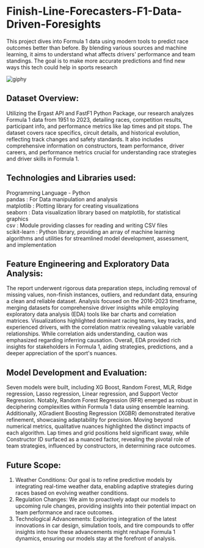 # Finish-Line-Forecasters-F1-Data-Driven-Foresights
This project dives into Formula 1 data using modern tools to predict race outcomes better than before. By blending various sources and machine learning, it aims to understand what affects drivers' performance and team standings. The goal is to make more accurate predictions and find new ways this tech could help in sports research

![giphy](https://github.com/b-kashyap/Finish-Line-Forecasters-F1-Data-Driven-Foresights/assets/155677382/fee7f643-89a8-40ad-9673-4651bf621685)

## Dataset Overview:
Utilizing the Ergast API and FastF1 Python Package, our research analyzes Formula 1 data from 1951 to 2023, detailing races, competition results, participant info, and performance metrics like lap times and pit stops. The dataset covers race specifics, circuit details, and historical evolution, reflecting track changes and safety standards. It also includes comprehensive information on constructors, team performance, driver careers, and performance metrics crucial for understanding race strategies and driver skills in Formula 1.

## Technologies and Libraries used:
Programming Language - Python <br>
pandas : For Data manipulation and analysis <br>
matplotlib : Plotting library for creating visualizations <br>
seaborn : Data visualization library based on matplotlib, for statistical graphics <br>
csv : Module providing classes for reading and writing CSV files<br>
scikit-learn : Python library, providing an array of machine learning algorithms and utilities for streamlined model development, assessment, and implementation <br>

## Feature Engineering and Exploratory Data Analysis:
The report underwent rigorous data preparation steps, including removal of missing values, non-finish instances, outliers, and redundant data, ensuring a clean and reliable dataset. Analysis focused on the 2016-2023 timeframe, merging datasets for comprehensive driver insights while employing exploratory data analysis (EDA) tools like bar charts and correlation matrices. Visualizations highlighted dominant racing teams, key tracks, and experienced drivers, with the correlation matrix revealing valuable variable relationships. While correlation aids understanding, caution was emphasized regarding inferring causation. Overall, EDA provided rich insights for stakeholders in Formula 1, aiding strategies, predictions, and a deeper appreciation of the sport's nuances.

## Model Development and Evaluation:
Seven models were built, including XG Boost, Random Forest, MLR, Ridge regression, Lasso regression, Linear regression, and Support Vector Regression. Notably, Random Forest Regression (RFR) emerged as robust in deciphering complexities within Formula 1 data using ensemble learning. Additionally, XGradient Boosting Regression (XGBR) demonstrated iterative refinement, showcasing adaptability for precision. Moving beyond numerical metrics, qualitative nuances highlighted the distinct impacts of each algorithm. Lap times and grid positions held significant sway, while Constructor ID surfaced as a nuanced factor, revealing the pivotal role of team strategies, influenced by constructors, in determining race outcomes.

## Future Scope:
1. Weather Conditions: Our goal is to refine predictive models by integrating real-time weather data, enabling adaptive strategies during races based on evolving weather conditions. <br>
2. Regulation Changes: We aim to proactively adapt our models to upcoming rule changes, providing insights into their potential impact on team performance and race outcomes.<br>
3. Technological Advancements: Exploring integration of the latest innovations in car design, simulation tools, and tire compounds to offer insights into how these advancements might reshape Formula 1 dynamics, ensuring our models stay at the forefront of analysis.<br>
